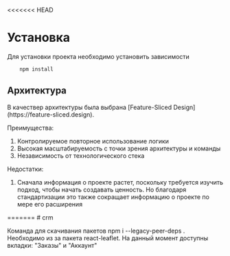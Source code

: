 <<<<<<< HEAD
<h1>Установка</h1>
<p>Для установки проекта необходимо установить зависимости

```javascript
    npm install
```
</p>


<h2>Архитектура</h2>

<p>В качествер архитектуры была выбрана  [Feature-Sliced Design](https://feature-sliced.design).</p>

Преимущества:
<ol>
  <li>Контролируемое повторное использование логики</li>
  <li>Высокая масштабируемость с точки зрения архитектуры и команды</li>
  <li>Независимость от технологического стека</li>
</ol>

Недостатки:
<ol>
  <li>Сначала информация о проекте растет, поскольку требуется изучить подход, чтобы начать создавать ценность. Но благодаря стандартизации это также сокращает информацию о проекте по мере его расширения</li>
</ol>
=======
# crm

Команда для скачивания пакетов npm i --legacy-peer-deps . Необходимо из за пакета react-leaflet.
На данный момент доступны вкладки: "Заказы" и "Аккаунт"


